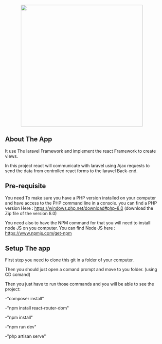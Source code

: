 
<p align="center"><a href="https://laravel.com" target="_blank"><img src="https://raw.githubusercontent.com/laravel/art/master/logo-lockup/5%20SVG/2%20CMYK/1%20Full%20Color/laravel-logolockup-cmyk-red.svg" width="400"></a></p>


## About The App

It use The laravel Framework and implement the react Framework to create views. 

In this project react will communicate with laravel using Ajax requests to send the data from controlled react forms to the laravel Back-end. 

## Pre-requisite

You need To make sure you have a PHP version installed on your computer and have access to the PHP command line in a console. 
you can find a PHP version Here : 
https://windows.php.net/download#php-8.0 (download the Zip file of the version 8.0) 

You need also to have the NPM command for that you will need to install node JS on you computer. 
You can find Node JS here : 
https://www.npmjs.com/get-npm



## Setup The app

First step you need to clone this git in a folder of your computer. 

Then you should just open a comand prompt and move to you folder. (using CD comand) 

Then you just have to run those commands and you will be able to see the project: 

-"composer install"

-"npm install react-router-dom"

-"npm install" 

-"npm run dev"

-"php artisan serve"


